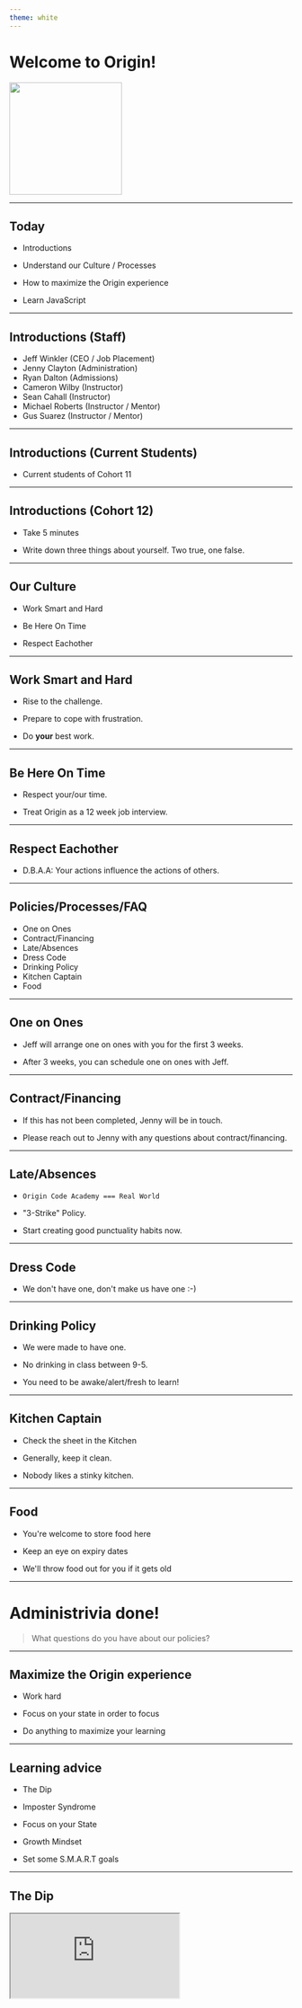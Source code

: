 ```yaml
---
theme: white
---
```


# Welcome to Origin!

<img src="https://avatars0.githubusercontent.com/u/13686326?v=3&s=200" height="200" />

---

## Today

- Introductions

- Understand our Culture / Processes

- How to maximize the Origin experience

- Learn JavaScript

---

## Introductions (Staff)

- Jeff Winkler (CEO / Job Placement)
- Jenny Clayton (Administration)
- Ryan Dalton (Admissions)
- Cameron Wilby (Instructor)
- Sean Cahall (Instructor)
- Michael Roberts (Instructor / Mentor)
- Gus Suarez (Instructor / Mentor)

---

## Introductions (Current Students)

- Current students of Cohort 11

---

## Introductions (Cohort 12)

- Take 5 minutes

- Write down three things about yourself. Two true, one false.

---

## Our Culture

- Work Smart and Hard

- Be Here On Time

- Respect Eachother

----

## Work Smart and Hard

- Rise to the challenge.

- Prepare to cope with frustration.

- Do **your** best work.

----

## Be Here On Time

- Respect your/our time.

- Treat Origin as a 12 week job interview.

----

## Respect Eachother

- D.B.A.A: Your actions influence the actions of others.

----

## Policies/Processes/FAQ

- One on Ones
- Contract/Financing
- Late/Absences
- Dress Code
- Drinking Policy
- Kitchen Captain
- Food

----

## One on Ones

- Jeff will arrange one on ones with you for the first 3 weeks.

- After 3 weeks, you can schedule one on ones with Jeff.

----

## Contract/Financing

- If this has not been completed, Jenny will be in touch.

- Please reach out to Jenny with any questions about contract/financing.

----

## Late/Absences

- `Origin Code Academy === Real World`

- "3-Strike" Policy.

- Start creating good punctuality habits now.

----

## Dress Code

- We don't have one, don't make us have one :-)

----

## Drinking Policy

- We were made to have one.

- No drinking in class between 9-5.

- You need to be awake/alert/fresh to learn!

----

## Kitchen Captain

- Check the sheet in the Kitchen

- Generally, keep it clean.

- Nobody likes a stinky kitchen.

----

## Food

- You're welcome to store food here

- Keep an eye on expiry dates

- We'll throw food out for you if it gets old

----

# Administrivia done!

> What questions do you have about our policies?

----

## Maximize the Origin experience

- Work hard

- Focus on your state in order to focus

- Do anything to maximize your learning

----

## Learning advice

- The Dip

- Imposter Syndrome

- Focus on your State

- Growth Mindset

- Set some S.M.A.R.T goals

----

## The Dip

<iframe src="https://www.amazon.com/Dip-Little-Book-Teaches-Stick/dp/1591841666" />

----

## Imposter Syndrome

<img src="https://z4zao2x5yv31zz19n46kfiid-wpengine.netdna-ssl.com/wp-content/uploads/2017/01/imposter-syndrome-comic.png" height="540" />

----

## Imposter Syndrome

<img src="https://www.neuresourcegroup.com.au/wp-content/uploads/2015/06/Thinking-differently-mental-schemas-blog-image.jpg" height="540" />

----

## Focus on your State

- Morning Tony Robbins Sessions (7-8)

- Listen to audiobooks during commute

----

## Growth Mindset

<img src="http://cdn2.business2community.com/wp-content/uploads/2016/05/fixedvsgrowth-670x821.jpg.jpg" height="600" style="border: none" />

----

## S.M.A.R.T goals

- Write down 3 goals in 5 minutes.

- 1. This week

- 2. 3 months

- 3. 1 year

---

## Break: 15 minutes

- When we come back, we will JavaScript!